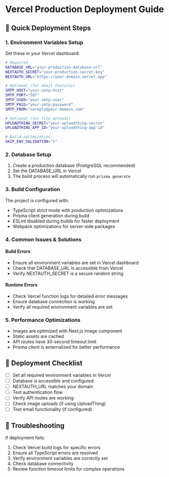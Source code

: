 # Vercel Production Deployment Guide

## 🚀 Quick Deployment Steps

### 1. Environment Variables Setup
Set these in your Vercel dashboard:

```bash
# Required
DATABASE_URL="your-production-database-url"
NEXTAUTH_SECRET="your-production-secret-key"
NEXTAUTH_URL="https://your-domain.vercel.app"

# Optional (for email features)
SMTP_HOST="your-smtp-host"
SMTP_PORT="587"
SMTP_USER="your-smtp-user"
SMTP_PASS="your-smtp-password"
SMTP_FROM="noreply@your-domain.com"

# Optional (for file uploads)
UPLOADTHING_SECRET="your-uploadthing-secret"
UPLOADTHING_APP_ID="your-uploadthing-app-id"

# Build optimization
SKIP_ENV_VALIDATION="1"
```

### 2. Database Setup
1. Create a production database (PostgreSQL recommended)
2. Set the DATABASE_URL in Vercel
3. The build process will automatically run `prisma generate`

### 3. Build Configuration
The project is configured with:
- TypeScript strict mode with production optimizations
- Prisma client generation during build
- ESLint disabled during builds for faster deployment
- Webpack optimizations for server-side packages

### 4. Common Issues & Solutions

#### Build Errors
- Ensure all environment variables are set in Vercel dashboard
- Check that DATABASE_URL is accessible from Vercel
- Verify NEXTAUTH_SECRET is a secure random string

#### Runtime Errors
- Check Vercel function logs for detailed error messages
- Ensure database connection is working
- Verify all required environment variables are set

### 5. Performance Optimizations
- Images are optimized with Next.js Image component
- Static assets are cached
- API routes have 30-second timeout limit
- Prisma client is externalized for better performance

## 📝 Deployment Checklist

- [ ] Set all required environment variables in Vercel
- [ ] Database is accessible and configured
- [ ] NEXTAUTH_URL matches your domain
- [ ] Test authentication flow
- [ ] Verify API routes are working
- [ ] Check image uploads (if using UploadThing)
- [ ] Test email functionality (if configured)

## 🔧 Troubleshooting

If deployment fails:
1. Check Vercel build logs for specific errors
2. Ensure all TypeScript errors are resolved
3. Verify environment variables are correctly set
4. Check database connectivity
5. Review function timeout limits for complex operations
